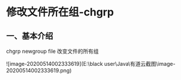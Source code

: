 # **修改文件所在组-chgrp**

 

## 一、基本介绍

 

chgrp newgroup file 改变文件的所有组

![image-20200514002333619](E:\black user\Java\有道云截图\image-20200514002333619.png)